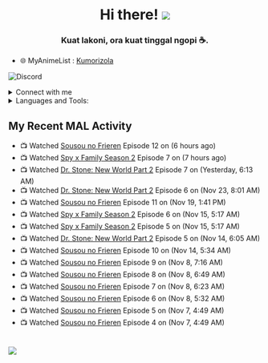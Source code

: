 <h1 align="center">Hi there! <img src="https://media.giphy.com/media/hvRJCLFzcasrR4ia7z/giphy.gif" width="25px"> </h1>
<h3 align="center">Kuat lakoni, ora kuat tinggal ngopi ☕.</h3>

- 🌐 MyAnimeList : [Kumorizola](https://myanimelist.net/animelist/Kumorizola)

![Discord](https://discord.c99.nl/widget/theme-3/761213268009943051.png)
<details>
      <summary>Connect with me</summary>
    <p align="left">
        <a href="https://www.facebook.com/kumori.hartley.1" target="blank"><img align="center"
                src="https://raw.githubusercontent.com/rahuldkjain/github-profile-readme-generator/master/src/images/icons/Social/facebook.svg"
                alt="kumori hartley" height="30" width="40" /></a>
        <a href="https://www.instagram.com/kumorizola/" target="blank"><img align="center"
                src="https://raw.githubusercontent.com/rahuldkjain/github-profile-readme-generator/master/src/images/icons/Social/instagram.svg"
                alt="kumorizola" height="30" width="40" /></a>
        <a href="https://discord.com" target="blank"><img align="center"
                src="https://raw.githubusercontent.com/rahuldkjain/github-profile-readme-generator/master/src/images/icons/Social/discord.svg"
                alt="Kumori#5882" height="30" width="40" /></a>
    </p>
</details>

<details>
    <summary align="left">Languages and Tools:</summary>
<p align="left">
      <a href="https://www.w3schools.com/css/" target="_blank">
        <img src="https://raw.githubusercontent.com/devicons/devicon/master/icons/css3/css3-original-wordmark.svg"
            alt="css3" width="40" height="40" /> </a> <a href="https://www.w3.org/html/" target="_blank"> <img
            src="https://raw.githubusercontent.com/devicons/devicon/master/icons/html5/html5-original-wordmark.svg"
            alt="html5" width="40" height="40" /> </a> <a href="https://www.java.com" target="_blank"> <img
            src="https://raw.githubusercontent.com/devicons/devicon/master/icons/java/java-original.svg" alt="java"
            width="40" height="40" /> </a> <a href="https://developer.mozilla.org/en-US/docs/Web/JavaScript"
            target="_blank"> <img
            src="https://raw.githubusercontent.com/devicons/devicon/master/icons/javascript/javascript-original.svg"
            alt="javascript" width="40" height="40" /> </a> <a href="https://nodejs.org" target="_blank"> <img
            src="https://raw.githubusercontent.com/devicons/devicon/master/icons/nodejs/nodejs-original-wordmark.svg"
            alt="nodejs" width="40" height="40" /> </a> <a href="https://www.python.org" target="_blank"> <img
            src="https://raw.githubusercontent.com/devicons/devicon/master/icons/python/python-original.svg"
            alt="python" width="40" height="40" /> </a> <a href="https://www.typescriptlang.org/" target="_blank"> <img
            src="https://raw.githubusercontent.com/devicons/devicon/master/icons/typescript/typescript-original.svg" 
            alt="typescript" width="40" height="40" /> </a> <a href="https://www.photoshop.com/en" target="_blank"> <img
            src="https://upload.wikimedia.org/wikipedia/commons/a/af/Adobe_Photoshop_CC_icon.svg" alt="photoshop" width="40" height="40"/> </a>
            <a href="https://www.adobe.com/products/premiere.html" target="_blank"> <img
            src="https://upload.wikimedia.org/wikipedia/commons/4/40/Adobe_Premiere_Pro_CC_icon.svg" alt="Premiere pro" width="40" height="40"/> </a>
            <a href="https://www.adobe.com/in/products/illustrator.html" target="_blank"> <img 
            src="https://upload.wikimedia.org/wikipedia/commons/f/fb/Adobe_Illustrator_CC_icon.svg" alt="illustrator" width="40" height="40"/> </a>
      
 </details>
 
 <h2> My Recent MAL Activity</h2>
<!-- MAL_ACTIVITY:start -->

- 📺 Watched [Sousou no Frieren](https://MyAnimeList.net/anime.php?id=52991) Episode 12 on (6 hours ago)
- 📺 Watched [Spy x Family Season 2](https://MyAnimeList.net/anime.php?id=53887) Episode 7 on (7 hours ago)
- 📺 Watched [Dr. Stone: New World Part 2](https://MyAnimeList.net/anime.php?id=55644) Episode 7 on (Yesterday, 6:13 AM)
- 📺 Watched [Dr. Stone: New World Part 2](https://MyAnimeList.net/anime.php?id=55644) Episode 6 on (Nov 23, 8:01 AM)
- 📺 Watched [Sousou no Frieren](https://MyAnimeList.net/anime.php?id=52991) Episode 11 on (Nov 19, 1:41 PM)
- 📺 Watched [Spy x Family Season 2](https://MyAnimeList.net/anime.php?id=53887) Episode 6 on (Nov 15, 5:17 AM)
- 📺 Watched [Spy x Family Season 2](https://MyAnimeList.net/anime.php?id=53887) Episode 5 on (Nov 15, 5:17 AM)
- 📺 Watched [Dr. Stone: New World Part 2](https://MyAnimeList.net/anime.php?id=55644) Episode 5 on (Nov 14, 6:05 AM)
- 📺 Watched [Sousou no Frieren](https://MyAnimeList.net/anime.php?id=52991) Episode 10 on (Nov 14, 5:34 AM)
- 📺 Watched [Sousou no Frieren](https://MyAnimeList.net/anime.php?id=52991) Episode 9 on (Nov 8, 7:16 AM)
- 📺 Watched [Sousou no Frieren](https://MyAnimeList.net/anime.php?id=52991) Episode 8 on (Nov 8, 6:49 AM)
- 📺 Watched [Sousou no Frieren](https://MyAnimeList.net/anime.php?id=52991) Episode 7 on (Nov 8, 6:23 AM)
- 📺 Watched [Sousou no Frieren](https://MyAnimeList.net/anime.php?id=52991) Episode 6 on (Nov 8, 5:32 AM)
- 📺 Watched [Sousou no Frieren](https://MyAnimeList.net/anime.php?id=52991) Episode 5 on (Nov 7, 4:49 AM)
- 📺 Watched [Sousou no Frieren](https://MyAnimeList.net/anime.php?id=52991) Episode 4 on (Nov 7, 4:49 AM)

<!-- MAL_ACTIVITY:end -->

  
<h2 align="left"> <img src="https://media.discordapp.net/attachments/918405470073520168/919220018355523584/ezgif.com-gif-maker_1.gif">
